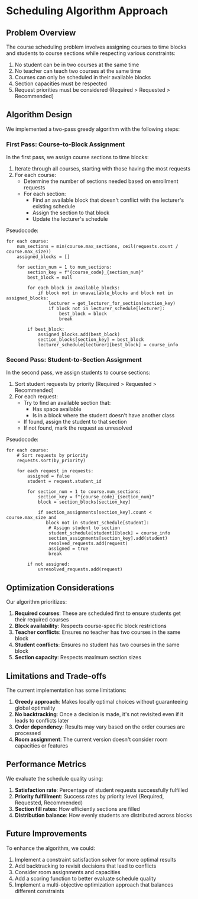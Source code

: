 # Scheduling Algorithm Approach

## Problem Overview

The course scheduling problem involves assigning courses to time blocks and students to course sections while respecting various constraints:

1. No student can be in two courses at the same time
2. No teacher can teach two courses at the same time
3. Courses can only be scheduled in their available blocks
4. Section capacities must be respected
5. Request priorities must be considered (Required > Requested > Recommended)

## Algorithm Design

We implemented a two-pass greedy algorithm with the following steps:

### First Pass: Course-to-Block Assignment

In the first pass, we assign course sections to time blocks:

1. Iterate through all courses, starting with those having the most requests
2. For each course:
   - Determine the number of sections needed based on enrollment requests
   - For each section:
     - Find an available block that doesn't conflict with the lecturer's existing schedule
     - Assign the section to that block
     - Update the lecturer's schedule

Pseudocode:
```
for each course:
    num_sections = min(course.max_sections, ceil(requests.count / course.max_size))
    assigned_blocks = []
    
    for section_num = 1 to num_sections:
        section_key = f"{course_code}_{section_num}"
        best_block = null
        
        for each block in available_blocks:
            if block not in unavailable_blocks and block not in assigned_blocks:
                lecturer = get_lecturer_for_section(section_key)
                if block not in lecturer_schedule[lecturer]:
                    best_block = block
                    break
                    
        if best_block:
            assigned_blocks.add(best_block)
            section_blocks[section_key] = best_block
            lecturer_schedule[lecturer][best_block] = course_info
```

### Second Pass: Student-to-Section Assignment

In the second pass, we assign students to course sections:

1. Sort student requests by priority (Required > Requested > Recommended)
2. For each request:
   - Try to find an available section that:
     - Has space available
     - Is in a block where the student doesn't have another class
   - If found, assign the student to that section
   - If not found, mark the request as unresolved

Pseudocode:
```
for each course:
    # Sort requests by priority
    requests.sort(by_priority)
    
    for each request in requests:
        assigned = false
        student = request.student_id
        
        for section_num = 1 to course.num_sections:
            section_key = f"{course_code}_{section_num}"
            block = section_blocks[section_key]
            
            if section_assignments[section_key].count < course.max_size and 
               block not in student_schedule[student]:
                # Assign student to section
                student_schedule[student][block] = course_info
                section_assignments[section_key].add(student)
                resolved_requests.add(request)
                assigned = true
                break
                
        if not assigned:
            unresolved_requests.add(request)
```

## Optimization Considerations

Our algorithm prioritizes:

1. **Required courses**: These are scheduled first to ensure students get their required courses
2. **Block availability**: Respects course-specific block restrictions
3. **Teacher conflicts**: Ensures no teacher has two courses in the same block
4. **Student conflicts**: Ensures no student has two courses in the same block
5. **Section capacity**: Respects maximum section sizes

## Limitations and Trade-offs

The current implementation has some limitations:

1. **Greedy approach**: Makes locally optimal choices without guaranteeing global optimality
2. **No backtracking**: Once a decision is made, it's not revisited even if it leads to conflicts later
3. **Order dependency**: Results may vary based on the order courses are processed
4. **Room assignment**: The current version doesn't consider room capacities or features

## Performance Metrics

We evaluate the schedule quality using:

1. **Satisfaction rate**: Percentage of student requests successfully fulfilled
2. **Priority fulfillment**: Success rates by priority level (Required, Requested, Recommended)
3. **Section fill rates**: How efficiently sections are filled
4. **Distribution balance**: How evenly students are distributed across blocks

## Future Improvements

To enhance the algorithm, we could:

1. Implement a constraint satisfaction solver for more optimal results
2. Add backtracking to revisit decisions that lead to conflicts
3. Consider room assignments and capacities
4. Add a scoring function to better evaluate schedule quality
5. Implement a multi-objective optimization approach that balances different constraints 